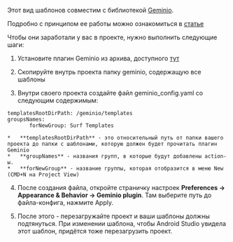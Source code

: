 Этот вид шаблонов совместим с библиотекой [Geminio](https://github.com/hhru/android-multimodule-plugin/tree/master/plugins/hh-geminio "Geminio").

Подробно с принципом ее работы можно ознакомиться в [статье](https://m.habr.com/ru/company/hh/blog/529948/ "статье")

Чтобы они заработали у вас в проекте, нужно выполнить следующие шаги:
1. Установите плагин Geminio из архива, доступного [тут](https://github.com/hhru/android-multimodule-plugin/blob/master/distr/hh-geminio.zip "тут")
2. Скопируйте внутрь проекта папку geminio, содержащую все шаблоны

3. Внутри своего проекта создайте файл geminio_config.yaml со следующим содержимым:
```
templatesRootDirPath: /geminio/templates
groupsNames:
	   forNewGroup: Surf Templates
```
	*   **templatesRootDirPath** - это относительный путь от папки вашего проекта до папки с шаблонами, которую должен будет прочитать плагин Geminio
	*   **groupNames** - названия групп, в которые будут добавлены action-ы.
	*   **forNewGroup** - название группы, которая отобразится в меню New (CMD+N на Project View)

4. После создания файла, откройте страничку настроек **Preferences -> Appearance & Behavior -> Geminio plugin**. Там выберите путь до файла-конфига, нажмите Apply.

5. После этого - перезагружайте проект и ваши шаблоны должны подтянуться. При изменении шаблона, чтобы Android Studio увидела этот шаблон, придётся тоже перезагрузить проект.
